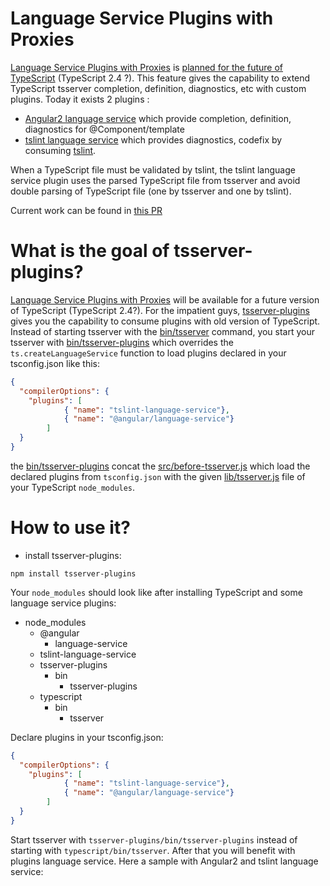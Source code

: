 # Language Service Plugins with Proxies

[Language Service Plugins with Proxies](https://github.com/Microsoft/TypeScript/issues/11976) is [planned for the future of TypeScript](https://github.com/Microsoft/TypeScript/wiki/Roadmap#future) (TypeScript 2.4 ?). This feature gives the capability to extend TypeScript tsserver completion, definition, diagnostics, etc with custom plugins. Today it exists 2 plugins :

 * [Angular2 language service](https://github.com/angular/angular/issues/7482) which provide completion, definition, diagnostics for @Component/template
 * [tslint language service](https://github.com/angelozerr/tslint-language-service) which provides diagnostics, codefix by consuming [tslint](https://github.com/palantir/tslint).
 
When a TypeScript file must be validated by tslint, the tslint language service plugin uses the parsed TypeScript file from tsserver and avoid double parsing of TypeScript file (one by tsserver and one by tslint).

Current work can be found in [this PR](https://github.com/Microsoft/TypeScript/pull/12231)

# What is the goal of tsserver-plugins?

[Language Service Plugins with Proxies](https://github.com/Microsoft/TypeScript/issues/11976)  will be available for a future version of TypeScript (TypeScript 2.4?). For the impatient guys, 
[tsserver-plugins](https://github.com/angelozerr/tsserver-plugins) gives you the capability to consume plugins with old version of TypeScript. Instead of starting tsserver with the [bin/tsserver](https://github.com/Microsoft/TypeScript/blob/master/bin/tsserver) command, you start your tsserver with [bin/tsserver-plugins](https://github.com/angelozerr/tsserver-plugins/blob/bin/tsserver-plugins) which overrides the `ts.createLanguageService` function to load plugins declared in your tsconfig.json like this:

```json
{
  "compilerOptions": {
    "plugins": [
			{ "name": "tslint-language-service"}, 
			{ "name": "@angular/language-service"}
		]
  }
}
```
the [bin/tsserver-plugins](https://github.com/angelozerr/tsserver-plugins/bin/tsserver-plugins) concat the [src/before-tsserver.js](https://github.com/angelozerr/tsserver-plugins/blob/src/before-tsserver.js) which load the declared plugins from `tsconfig.json` with the given [lib/tsserver.js](https://github.com/Microsoft/TypeScript/blob/master/lib/tsserver.js) file of your TypeScript `node_modules`.

# How to use it?

 * install tsserver-plugins:
 
`
npm install tsserver-plugins
`

Your `node_modules` should look like after installing TypeScript and some language service plugins:

 * node_modules
   * @angular
     * language-service
   * tslint-language-service
   * tsserver-plugins
     * bin
       * tsserver-plugins
   * typescript   
     * bin
       * tsserver
       
Declare plugins in your tsconfig.json:

```json
{
  "compilerOptions": {
    "plugins": [
			{ "name": "tslint-language-service"}, 
			{ "name": "@angular/language-service"}
		]
  }
}
```

Start tsserver with `tsserver-plugins/bin/tsserver-plugins` instead of starting with `typescript/bin/tsserver`. After that you will benefit with plugins language service. Here a sample with Angular2 and tslint language service:


   
